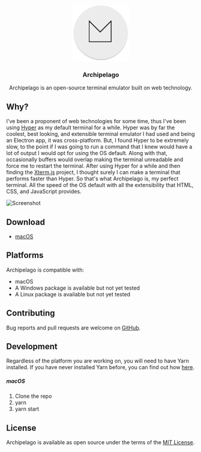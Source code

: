 <p align="center">
  <a href="https://github.com/npezza93/archipelago">
    <img src="https://github.com/npezza93/archipelago/blob/master/.github/logo.png" width="150">
  </a>

  <h3 align="center">Archipelago</h3>

  <p align="center">
    Archipelago is an open-source terminal emulator built on web technology.
  </p>
</p>

## Why?
I've been a proponent of web technologies for some time, thus I've been using
[Hyper](https://github.com/zeit/hyper) as my default terminal for a while.
Hyper was by far the coolest, best looking, and extensible terminal emulator I had used and being an Electron app, it was cross-platform. But, I found Hyper to be extremely slow, to the point if I was going to run a command that I knew would have a lot of output I would opt for using the OS default. Along with that, occasionally buffers would overlap making the terminal unreadable and force me to restart the terminal. After using Hyper for a while and then finding the [Xterm.js](https://xtermjs.org/) project, I thought surely I can make a terminal that performs faster than Hyper. So that's what Archipelago is, my perfect terminal. All the speed of the OS default with all the extensibility that HTML, CSS, and JavaScript provides.

![Screenshot](https://raw.githubusercontent.com/npezza93/archipelago/blob/master/.github/screenshot.png)

## Download
-   [macOS](https://archipelago-terminal.herokuapp.com/download/latest/osx)

## Platforms
Archipelago is compatible with:

-   macOS
-   A Windows package is available but not yet tested
-   A Linux package is available but not yet tested

## Contributing
Bug reports and pull requests are welcome on [GitHub](https://github.com/npezza93/archipelago).

## Development
Regardless of the platform you are working on, you will need to have Yarn installed. If you have never installed Yarn before, you can find out how [here](https://yarnpkg.com/en/docs/install).

##### macOS
1.  Clone the repo
1.  yarn
1.  yarn start

## License

Archipelago is available as open source under the terms of the [MIT License](http://opensource.org/licenses/MIT).
